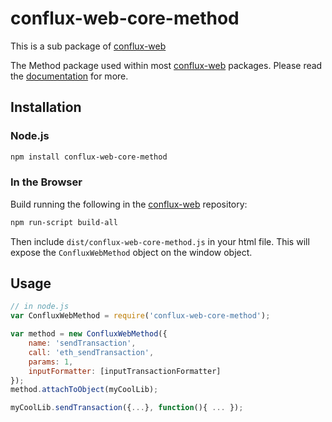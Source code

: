 # conflux-web-core-method

This is a sub package of [conflux-web][repo]

The Method package used within most [conflux-web][repo] packages.
Please read the [documentation][docs] for more.

## Installation

### Node.js

```bash
npm install conflux-web-core-method
```

### In the Browser

Build running the following in the [conflux-web][repo] repository:

```bash
npm run-script build-all
```

Then include `dist/conflux-web-core-method.js` in your html file.
This will expose the `ConfluxWebMethod` object on the window object.


## Usage

```js
// in node.js
var ConfluxWebMethod = require('conflux-web-core-method');

var method = new ConfluxWebMethod({
    name: 'sendTransaction',
    call: 'eth_sendTransaction',
    params: 1,
    inputFormatter: [inputTransactionFormatter]
});
method.attachToObject(myCoolLib);

myCoolLib.sendTransaction({...}, function(){ ... });
```


[docs]: https://phabricator.conflux-chain.org/w/javascript_api/
[repo]: https://github.com/Conflux-Chain/ConfluxWeb/tree/conflux-web-1.2.1


